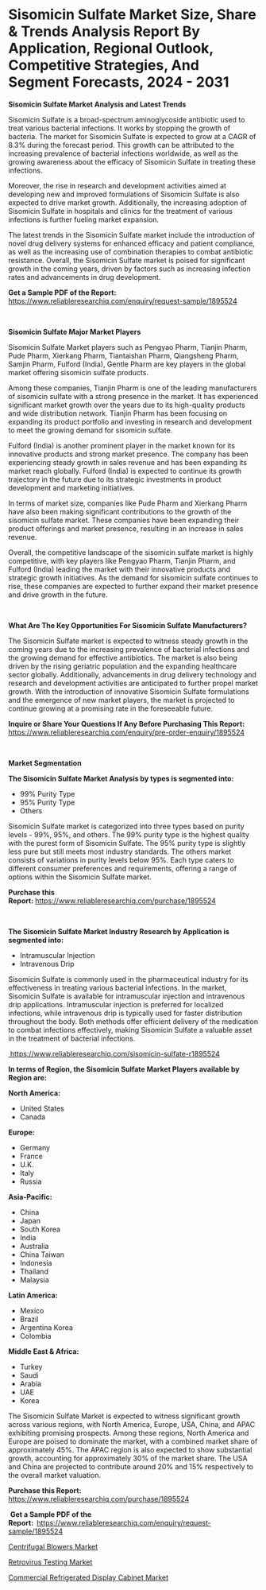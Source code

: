 <p><h1>Sisomicin Sulfate Market Size, Share & Trends Analysis Report By Application, Regional Outlook, Competitive Strategies, And Segment Forecasts, 2024 - 2031</h1></p><p><strong>Sisomicin Sulfate Market Analysis and Latest Trends</strong></p>
<p><p>Sisomicin Sulfate is a broad-spectrum aminoglycoside antibiotic used to treat various bacterial infections. It works by stopping the growth of bacteria. The market for Sisomicin Sulfate is expected to grow at a CAGR of 8.3% during the forecast period. This growth can be attributed to the increasing prevalence of bacterial infections worldwide, as well as the growing awareness about the efficacy of Sisomicin Sulfate in treating these infections.</p><p>Moreover, the rise in research and development activities aimed at developing new and improved formulations of Sisomicin Sulfate is also expected to drive market growth. Additionally, the increasing adoption of Sisomicin Sulfate in hospitals and clinics for the treatment of various infections is further fueling market expansion.</p><p>The latest trends in the Sisomicin Sulfate market include the introduction of novel drug delivery systems for enhanced efficacy and patient compliance, as well as the increasing use of combination therapies to combat antibiotic resistance. Overall, the Sisomicin Sulfate market is poised for significant growth in the coming years, driven by factors such as increasing infection rates and advancements in drug development.</p></p>
<p><strong>Get a Sample PDF of the Report:&nbsp;</strong> <a href="https://www.reliableresearchiq.com/enquiry/request-sample/1895524">https://www.reliableresearchiq.com/enquiry/request-sample/1895524</a></p>
<p>&nbsp;</p>
<p><strong>Sisomicin Sulfate Major Market Players</strong></p>
<p><p>Sisomicin Sulfate Market players such as Pengyao Pharm, Tianjin Pharm, Pude Pharm, Xierkang Pharm, Tiantaishan Pharm, Qiangsheng Pharm, Samjin Pharm, Fulford (India), Gentle Pharm are key players in the global market offering sisomicin sulfate products. </p><p>Among these companies, Tianjin Pharm is one of the leading manufacturers of sisomicin sulfate with a strong presence in the market. It has experienced significant market growth over the years due to its high-quality products and wide distribution network. Tianjin Pharm has been focusing on expanding its product portfolio and investing in research and development to meet the growing demand for sisomicin sulfate.</p><p>Fulford (India) is another prominent player in the market known for its innovative products and strong market presence. The company has been experiencing steady growth in sales revenue and has been expanding its market reach globally. Fulford (India) is expected to continue its growth trajectory in the future due to its strategic investments in product development and marketing initiatives.</p><p>In terms of market size, companies like Pude Pharm and Xierkang Pharm have also been making significant contributions to the growth of the sisomicin sulfate market. These companies have been expanding their product offerings and market presence, resulting in an increase in sales revenue.</p><p>Overall, the competitive landscape of the sisomicin sulfate market is highly competitive, with key players like Pengyao Pharm, Tianjin Pharm, and Fulford (India) leading the market with their innovative products and strategic growth initiatives. As the demand for sisomicin sulfate continues to rise, these companies are expected to further expand their market presence and drive growth in the future.</p></p>
<p>&nbsp;</p>
<p><strong>What Are The Key Opportunities For Sisomicin Sulfate Manufacturers?</strong></p>
<p><p>The Sisomicin Sulfate market is expected to witness steady growth in the coming years due to the increasing prevalence of bacterial infections and the growing demand for effective antibiotics. The market is also being driven by the rising geriatric population and the expanding healthcare sector globally. Additionally, advancements in drug delivery technology and research and development activities are anticipated to further propel market growth. With the introduction of innovative Sisomicin Sulfate formulations and the emergence of new market players, the market is projected to continue growing at a promising rate in the foreseeable future.</p></p>
<p><strong>Inquire or Share Your Questions If Any Before Purchasing This Report:</strong> <a href="https://www.reliableresearchiq.com/enquiry/pre-order-enquiry/1895524">https://www.reliableresearchiq.com/enquiry/pre-order-enquiry/1895524</a></p>
<p>&nbsp;</p>
<p><strong>Market Segmentation</strong></p>
<p><strong>The Sisomicin Sulfate Market Analysis by types is segmented into:</strong></p>
<p><ul><li>99% Purity Type</li><li>95% Purity Type</li><li>Others</li></ul></p>
<p><p>Sisomicin Sulfate market is categorized into three types based on purity levels - 99%, 95%, and others. The 99% purity type is the highest quality with the purest form of Sisomicin Sulfate. The 95% purity type is slightly less pure but still meets most industry standards. The others market consists of variations in purity levels below 95%. Each type caters to different consumer preferences and requirements, offering a range of options within the Sisomicin Sulfate market.</p></p>
<p><strong>Purchase this Report:&nbsp;</strong><a href="https://www.reliableresearchiq.com/purchase/1895524">https://www.reliableresearchiq.com/purchase/1895524</a></p>
<p>&nbsp;</p>
<p><strong>The Sisomicin Sulfate Market Industry Research by Application is segmented into:</strong></p>
<p><ul><li>Intramuscular Injection</li><li>Intravenous Drip</li></ul></p>
<p><p>Sisomicin Sulfate is commonly used in the pharmaceutical industry for its effectiveness in treating various bacterial infections. In the market, Sisomicin Sulfate is available for intramuscular injection and intravenous drip applications. Intramuscular injection is preferred for localized infections, while intravenous drip is typically used for faster distribution throughout the body. Both methods offer efficient delivery of the medication to combat infections effectively, making Sisomicin Sulfate a valuable asset in the treatment of bacterial infections.</p></p>
<p><a href="https://www.reliableresearchiq.com/sisomicin-sulfate-r1895524">&nbsp;https://www.reliableresearchiq.com/sisomicin-sulfate-r1895524</a></p>
<p><strong>In terms of Region, the Sisomicin Sulfate Market Players available by Region are:</strong></p>
<p>
    <p> <strong> North America: </strong>
        <ul>
            <li>United States</li>
            <li>Canada</li>
        </ul>
        </p> 
    <p> <strong> Europe: </strong>
        <ul>
            <li>Germany</li>
            <li>France</li>
            <li>U.K.</li>
            <li>Italy</li>
            <li>Russia</li>
        </ul>
        </p> 
    <p> <strong> Asia-Pacific: </strong>
        <ul>
            <li>China</li>
            <li>Japan</li>
            <li>South Korea</li>
            <li>India</li>
            <li>Australia</li>
            <li>China Taiwan</li>
            <li>Indonesia</li>
            <li>Thailand</li>
            <li>Malaysia</li>
        </ul>
        </p> 
    <p> <strong> Latin America: </strong>
        <ul>
            <li>Mexico</li>
            <li>Brazil</li>
            <li>Argentina Korea</li>
            <li>Colombia</li>
        </ul>
        </p> 
    <p> <strong> Middle East & Africa: </strong>
        <ul>
            <li>Turkey</li>
            <li>Saudi</li>
            <li>Arabia</li>
            <li>UAE</li>
            <li>Korea</li>
        </ul>
    </p>
    </p>
<p><p>The Sisomicin Sulfate Market is expected to witness significant growth across various regions, with North America, Europe, USA, China, and APAC exhibiting promising prospects. Among these regions, North America and Europe are poised to dominate the market, with a combined market share of approximately 45%. The APAC region is also expected to show substantial growth, accounting for approximately 30% of the market share. The USA and China are projected to contribute around 20% and 15% respectively to the overall market valuation.</p></p>
<p><strong>Purchase this Report: </strong><a href="https://www.reliableresearchiq.com/purchase/1895524">https://www.reliableresearchiq.com/purchase/1895524</a></p>
<p>&nbsp;<strong>Get a Sample PDF of the Report:&nbsp;&nbsp;</strong><a href="https://www.reliableresearchiq.com/enquiry/request-sample/1895524">https://www.reliableresearchiq.com/enquiry/request-sample/1895524</a></p>
<p><strong></strong></p>
<p><p><a href="https://medium.com/@joshavis90/centrifugal-blowers-market-share-and-new-trends-analysis-by-its-type-application-end-use-and-79a98f913e77">Centrifugal Blowers Market</a></p><p><a href="https://github.com/gamblestampleyjenny50m5sl6/Market-Research-Report-List-4/blob/main/retrovirus-testing-market.md">Retrovirus Testing Market</a></p><p><a href="https://medium.com/@rasauncoleman20/commercial-refrigerated-display-cabinet-market-outlook-complete-industry-analysis-2024-to-2031-2cc49de9bc3a">Commercial Refrigerated Display Cabinet Market</a></p></p>